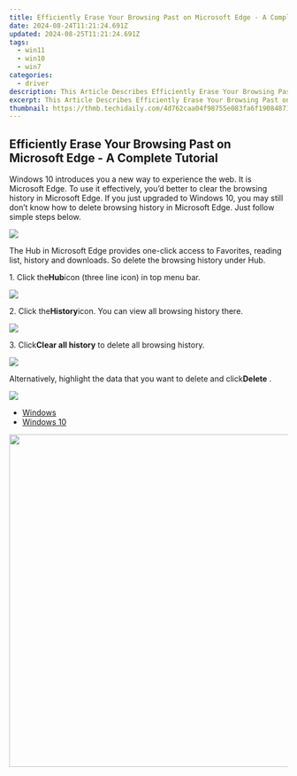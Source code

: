 ```yaml
---
title: Efficiently Erase Your Browsing Past on Microsoft Edge - A Complete Tutorial
date: 2024-08-24T11:21:24.691Z
updated: 2024-08-25T11:21:24.691Z
tags:
  - win11
  - win10
  - win7
categories:
  - driver
description: This Article Describes Efficiently Erase Your Browsing Past on Microsoft Edge - A Complete Tutorial
excerpt: This Article Describes Efficiently Erase Your Browsing Past on Microsoft Edge - A Complete Tutorial
thumbnail: https://thmb.techidaily.com/4d762caa04f98755e083fa6f19084871af3024b44e5497cff1919865c9f50ec3.jpg
---
```


## Efficiently Erase Your Browsing Past on Microsoft Edge - A Complete Tutorial

Windows 10 introduces you a new way to experience the web. It is Microsoft Edge. To use it effectively, you’d better to clear the browsing history in Microsoft Edge. If you just upgraded to Windows 10, you may still don’t know how to delete browsing history in Microsoft Edge. Just follow simple steps below.  
  
![](https://images.drivereasy.com/wp-content/uploads/2016/11/img_583e5274ade99.jpg) 

  
The Hub in Microsoft Edge provides one-click access to Favorites, reading list, history and downloads. So delete the browsing history under Hub.  
  
1\. Click the**Hub**icon (three line icon) in top menu bar.  
  
![](https://images.drivereasy.com/wp-content/uploads/2016/11/img_583e5399f0862.png)   
  
2\. Click the**History**icon. You can view all browsing history there.  
  
![](https://images.drivereasy.com/wp-content/uploads/2016/11/img_583e53ef23f01.png)   
  
 3\. Click**Clear all history** to delete all browsing history.   
  
![](https://images.drivereasy.com/wp-content/uploads/2016/11/img_583e549772b60.png)   
  
 Alternatively, highlight the data that you want to delete and click**Delete** .  
  
![](https://images.drivereasy.com/wp-content/uploads/2016/11/img_583e5565f0153.png) 

* [Windows](https://tools.techidaily.com/drivereasy/download/)
* [Windows 10](https://tools.techidaily.com/drivereasy/download/)

<ins class="adsbygoogle"
     style="display:block"
     data-ad-format="autorelaxed"
     data-ad-client="ca-pub-7571918770474297"
     data-ad-slot="1223367746"></ins>



<ins class="adsbygoogle"
     style="display:block"
     data-ad-client="ca-pub-7571918770474297"
     data-ad-slot="8358498916"
     data-ad-format="auto"
     data-full-width-responsive="true"></ins>



<!-- affiliate ads begin -->
<a href="https://unicoeye.pxf.io/c/5597632/2084399/18498" target="_top" id="2084399"><img src="//a.impactradius-go.com/display-ad/18498-2084399" border="0" alt="" width="1125" height="600"/></a><img height="0" width="0" src="https://imp.pxf.io/i/5597632/2084399/18498" style="position:absolute;visibility:hidden;" border="0" />
<!-- affiliate ads end -->